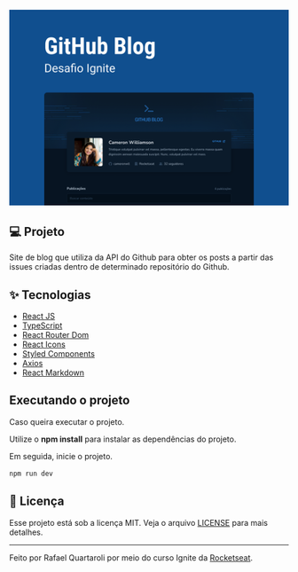 ![cover](.github/cover.png?style=flat)

## 💻 Projeto
Site de blog que utiliza da API do Github para obter os posts a partir das issues criadas dentro de determinado repositório do Github.

## ✨ Tecnologias

- [React JS](https://pt-br.reactjs.org/)
- [TypeScript](https://www.typescriptlang.org/)
- [React Router Dom](https://v5.reactrouter.com/web/guides/quick-start)
- [React Icons](https://react-icons.github.io/react-icons/)
- [Styled Components](https://styled-components.com/)
- [Axios](https://github.com/axios/axios)
- [React Markdown](https://github.com/remarkjs/react-markdown)

## Executando o projeto

Caso queira executar o projeto.

Utilize o **npm install** para instalar as dependências do projeto.

Em seguida, inicie o projeto.<br/>

```cl
npm run dev
```

## 📄 Licença

Esse projeto está sob a licença MIT. Veja o arquivo [LICENSE](LICENSE.md) para mais detalhes.

---

Feito por Rafael Quartaroli por meio do curso Ignite da [Rocketseat](https://www.rocketseat.com.br/).

<br />